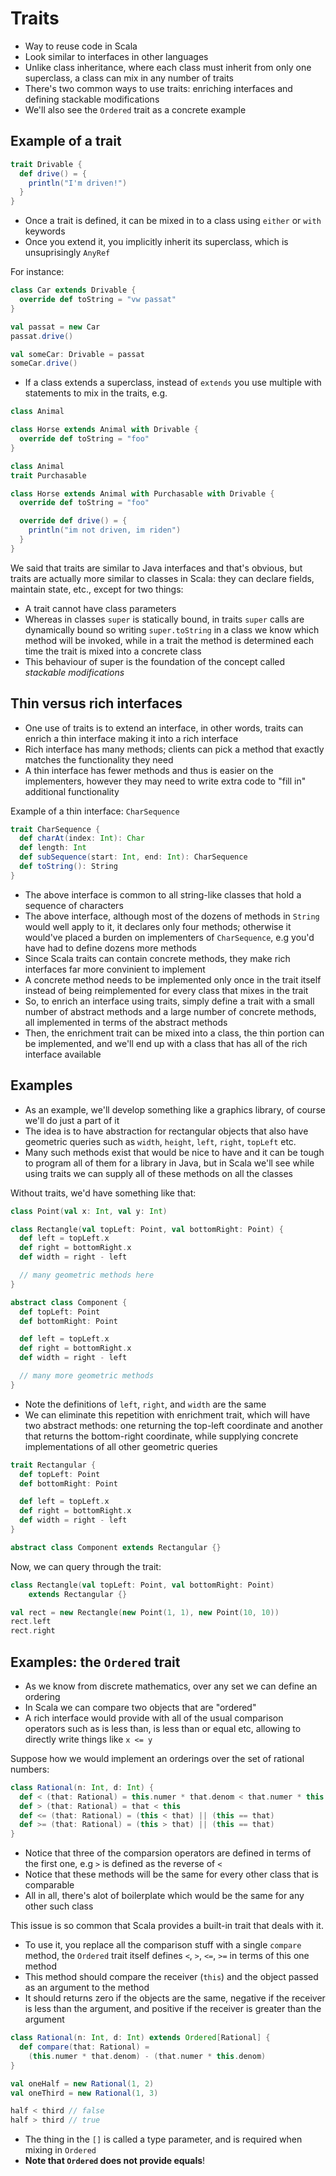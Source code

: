 # Traits

- Way to reuse code in Scala
- Look similar to interfaces in other languages
- Unlike class inheritance, where each class must inherit from only
one superclass, a class can mix in any number of traits
- There's two common ways to use traits: enriching interfaces and defining
stackable modifications
- We'll also see the `Ordered` trait as a concrete example

## Example of a trait

```scala
trait Drivable {
  def drive() = {
    println("I'm driven!")
  }
}
```

- Once a trait is defined, it can be mixed in to a class using `either` or `with` keywords
- Once you extend it, you implicitly inherit its superclass, which is
unsuprisingly `AnyRef`

For instance:

```scala
class Car extends Drivable {
  override def toString = "vw passat"
}

val passat = new Car
passat.drive()

val someCar: Drivable = passat
someCar.drive()
```

- If a class extends a superclass, instead of `extends` you use multiple
with statements to mix in the traits, e.g.

```scala
class Animal

class Horse extends Animal with Drivable {
  override def toString = "foo"
}
```

```scala
class Animal
trait Purchasable

class Horse extends Animal with Purchasable with Drivable {
  override def toString = "foo"

  override def drive() = {
    println("im not driven, im riden")
  }
}
```

We said that traits are similar to Java interfaces and that's obvious,
but traits are actually more similar to classes in Scala: they can declare
fields, maintain state, etc., except for two things:

- A trait cannot have class parameters
- Whereas in classes `super` is statically bound, in traits `super`
calls are dynamically bound so writing `super.toString` in a class
we know which method will be invoked, while in a trait the method
is determined each time the trait is mixed into a concrete class
- This behaviour of super is the foundation of the concept called
*stackable modifications*

## Thin versus rich interfaces

- One use of traits is to extend an interface, in other words,
traits can enrich a thin interface making it into a rich interface
- Rich interface has many methods; clients can pick a method that exactly
matches the functionality they need
- A thin interface has fewer methods and thus is easier on the implementers,
however they may need to write extra code to "fill in" additional
functionality

Example of a thin interface: `CharSequence`

```scala
trait CharSequence {
  def charAt(index: Int): Char
  def length: Int
  def subSequence(start: Int, end: Int): CharSequence
  def toString(): String
}
```

- The above interface is common to all string-like classes that hold a
sequence of characters
- The above interface, although most of the dozens of methods in `String`
would well apply to it, it declares only four methods; otherwise it would've
placed a burden on implementers of `CharSequence`,
e.g you'd have had to define dozens more methods
- Since Scala traits can contain concrete methods, they make rich
interfaces far more convinient to implement
- A concrete method needs to be implemented only once in the trait itself
instead of being reimplemented for every class that mixes in the trait
- So, to enrich an interface using traits, simply define a trait with
a small number of abstract methods and a large number of concrete methods,
all implemented in terms of the abstract methods
- Then, the enrichment trait can be mixed into a class, the thin portion
can be implemented, and we'll end up with a class that has all of the
rich interface available

## Examples

- As an example, we'll develop something like a graphics library, of course
we'll do just a part of it
- The idea is to have abstraction for rectangular objects that also have
geometric queries such as `width`, `height`, `left`, `right`, `topLeft` etc.
- Many such methods exist that would be nice to have and it can be tough to
program all of them for a library in Java, but in Scala we'll see while
using traits we can supply all of these methods on all the classes

Without traits, we'd have something like that:

```scala
class Point(val x: Int, val y: Int)

class Rectangle(val topLeft: Point, val bottomRight: Point) {
  def left = topLeft.x
  def right = bottomRight.x
  def width = right - left

  // many geometric methods here
}

abstract class Component {
  def topLeft: Point
  def bottomRight: Point

  def left = topLeft.x
  def right = bottomRight.x
  def width = right - left

  // many more geometric methods
}
```

- Note the definitions of `left`, `right`, and `width` are the same
- We can eliminate this repetition with enrichment trait, which will
have two abstract methods: one returning the top-left coordinate and
another that returns the bottom-right coordinate, while supplying
concrete implementations of all other geometric queries

```scala
trait Rectangular {
  def topLeft: Point
  def bottomRight: Point

  def left = topLeft.x
  def right = bottomRight.x
  def width = right - left
}

abstract class Component extends Rectangular {}
```

Now, we can query through the trait:

```scala
class Rectangle(val topLeft: Point, val bottomRight: Point)
    extends Rectangular {}

val rect = new Rectangle(new Point(1, 1), new Point(10, 10))
rect.left
rect.right
```

## Examples: the `Ordered` trait

- As we know from discrete mathematics, over any set we can define an
ordering
- In Scala we can compare two objects that are "ordered"
- A rich interface would provide with all of the usual comparison
operators such as is less than, is less than or equal etc, allowing to
directly write things like `x <= y`

Suppose how we would implement an orderings over the set of rational
numbers:

```scala
class Rational(n: Int, d: Int) {
  def < (that: Rational) = this.numer * that.denom < that.numer * this.denom
  def > (that: Rational) = that < this
  def <= (that: Rational) = (this < that) || (this == that)
  def >= (that: Rational) = (this > that) || (this == that)
}
```

- Notice that three of the comparsion operators are defined in terms of the
first one, e.g `>` is defined as the reverse of `<`
- Notice that these methods will be the same for every other class that
is comparable
- All in all, there's alot of boilerplate which would be the same for any
other such class

This issue is so common that Scala provides a built-in trait that
deals with it.

- To use it, you replace all the comparison stuff with a
single `compare` method, the `Ordered` trait itself
defines `<`, `>`, `<=`, `>=` in terms of this one method
- This method should compare the receiver (`this`) and the object
passed as an argument to the method
- It should returns zero if the objects are the same, negative if the
receiver is less than the argument, and positive if the receiver is
greater than the argument

```scala
class Rational(n: Int, d: Int) extends Ordered[Rational] {
  def compare(that: Rational) =
    (this.numer * that.denom) - (that.numer * this.denom)
}

val oneHalf = new Rational(1, 2)
val oneThird = new Rational(1, 3)

half < third // false
half > third // true
```

- The thing in the `[]` is called a type parameter, and is required when
mixing in `Ordered`
- **Note that `Ordered` does not provide equals**!

